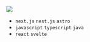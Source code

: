 <a href="https://medium.com/@gyuc219"><img src="https://img.shields.io/badge/Medium-12100E?style=for-the-badge&logo=medium&logoColor=white"/></a>

- `next.js` `nest.js` `astro`
- `javascript` `typescript` `java`
- `react` `svelte`
